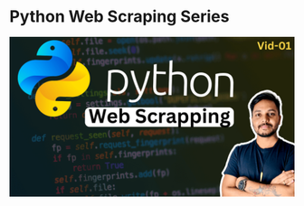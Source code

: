 # Python Web Scraping Series

[![Watch Here](https://github.com/najirh/Python-Web-Scrapping-Series/blob/main/YT%20-12%20(1).png)](https://www.youtube.com/playlist?list=PLF2u7Zn-dIxZd5TgRRYAeJDOLWgy6eQr4)
